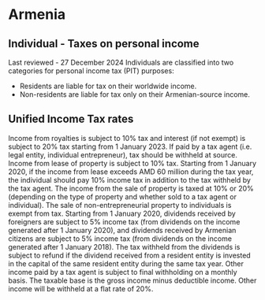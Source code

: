 # Armenia
## Individual - Taxes on personal income
Last reviewed - 27 December 2024
Individuals are classified into two categories for personal income tax (PIT) purposes:
  * Residents are liable for tax on their worldwide income.
  * Non-residents are liable for tax only on their Armenian-source income.


## Unified Income Tax rates
Income from royalties is subject to 10% tax and interest (if not exempt) is subject to 20% tax starting from 1 January 2023. If paid by a tax agent (i.e. legal entity, individual entrepreneur), tax should be withheld at source.
Income from lease of property is subject to 10% tax. Starting from 1 January 2020, if the income from lease exceeds AMD 60 million during the tax year, the individual should pay 10% income tax in addition to the tax withheld by the tax agent.
The income from the sale of property is taxed at 10% or 20% (depending on the type of property and whether sold to a tax agent or individual). The sale of non-entrepreneurial property to individuals is exempt from tax. Starting from 1 January 2020, dividends received by foreigners are subject to 5% income tax (from dividends on the income generated after 1 January 2020), and dividends received by Armenian citizens are subject to 5% income tax (from dividends on the income generated after 1 January 2018).
The tax withheld from the dividends is subject to refund if the dividend received from a resident entity is invested in the capital of the same resident entity during the same tax year.
Other income paid by a tax agent is subject to final withholding on a monthly basis. The taxable base is the gross income minus deductible income. Other income will be withheld at a flat rate of 20%.
